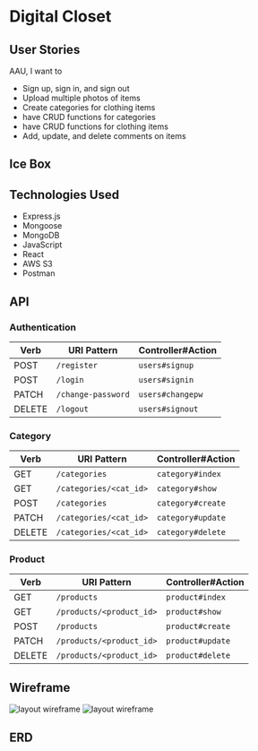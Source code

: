 # Digital Closet

## User Stories
AAU, I want to
- Sign up, sign in, and sign out
- Upload multiple photos of items
- Create categories for clothing items
- have CRUD functions for categories
- have CRUD functions for clothing items
- Add, update, and delete comments on items

## Ice Box

## Technologies Used
- Express.js
- Mongoose
- MongoDB
- JavaScript
- React
- AWS S3
- Postman

## API
### Authentication
| Verb   | URI Pattern            | Controller#Action |
|--------|------------------------|-------------------|
| POST   | `/register`            | `users#signup`    |
| POST   | `/login`               | `users#signin`    |
| PATCH  | `/change-password`     | `users#changepw`  |
| DELETE | `/logout`              | `users#signout`   |

### Category
| Verb   | URI Pattern            | Controller#Action |
|--------|------------------------|-------------------|
| GET    | `/categories`          | `category#index`  |
| GET    | `/categories/<cat_id>` | `category#show`   |
| POST   | `/categories`          | `category#create` |
| PATCH  | `/categories/<cat_id>` | `category#update` |
| DELETE | `/categories/<cat_id>` | `category#delete` |

### Product
| Verb   | URI Pattern             | Controller#Action |
|--------|-------------------------|-------------------|
| GET    | `/products`             | `product#index`   |
| GET    | `/products/<product_id>`| `product#show`    |
| POST   | `/products`             | `product#create`  |
| PATCH  | `/products/<product_id>`| `product#update`  |
| DELETE | `/products/<product_id>`| `product#delete`  |

## Wireframe

![layout wireframe](https://i.imgur.com/SMhx1D3.jpg)
![layout wireframe](https://i.imgur.com/jWNFG8M.jpg)

## ERD
